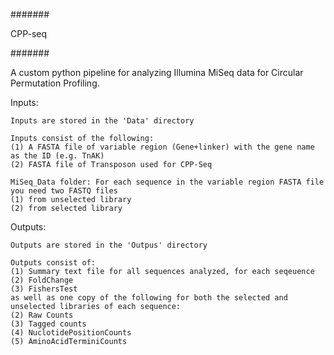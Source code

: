 #######

CPP-seq

#######

A custom python pipeline for analyzing Illumina MiSeq data for Circular Permutation Profiling. 


Inputs:
    
    Inputs are stored in the 'Data' directory 
    
    Inputs consist of the following:
    (1) A FASTA file of variable region (Gene+linker) with the gene name as the ID (e.g. TnAK)
    (2) FASTA file of Transposon used for CPP-Seq
    
    MiSeq_Data folder: For each sequence in the variable region FASTA file you need two FASTQ files 
    (1) from unselected library
    (2) from selected library 


Outputs:
    
    Outputs are stored in the 'Outpus' directory
    
    Outputs consist of:
    (1) Summary text file for all sequences analyzed, for each seqeuence 
    (2) FoldChange
    (3) FishersTest 
    as well as one copy of the following for both the selected and unselected libraries of each sequence:
    (2) Raw Counts
    (3) Tagged counts
    (4) NuclotidePositionCounts
    (5) AminoAcidTerminiCounts 
